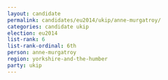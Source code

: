 ```yaml
---
layout: candidate
permalink: candidates/eu2014/ukip/anne-murgatroy/
categories: candidate ukip
election: eu2014
list-rank: 6
list-rank-ordinal: 6th
person: anne-murgatroy
region: yorkshire-and-the-humber
party: ukip
---
```

